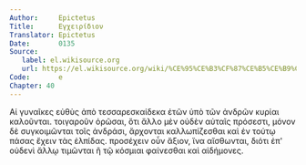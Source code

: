 ```yaml
---
Author:     Epictetus  
Title:      Εγχειρίδιον  
Translator: Epictetus  
Date:       0135  
Source:
   label: el.wikisource.org
   url: https://el.wikisource.org/wiki/%CE%95%CE%B3%CF%87%CE%B5%CE%B9%CF%81%CE%AF%CE%B4%CE%B9%CE%BF%CE%BD 
Code:       e  
Chapter: 40
---
```


Αἱ γυναῖκες εὐθὺς ἀπὸ τεσσαρεσκαίδεκα ἐτῶν ὑπὸ τῶν ἀνδρῶν κυρίαι καλοῦνται.
τοιγαροῦν ὁρῶσαι, ὅτι ἄλλο μὲν οὐδὲν αὐταῖς πρόσεστι, μόνον δὲ συγκοιμῶνται
τοῖς ἀνδράσι, ἄρχονται καλλωπίζεσθαι καὶ ἐν τούτῳ πάσας ἔχειν τὰς ἐλπίδας.
προσέχειν οὖν ἄξιον, ἵνα αἴσθωνται, διότι ἐπ' οὐδενὶ ἄλλῳ τιμῶνται ἢ τῷ κόσμιαι
φαίνεσθαι καὶ αἰδήμονες.


